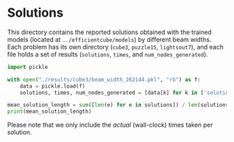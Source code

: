 # Solutions

This directory contains the reported solutions obtained with the trained models (located at `../efficientcube/models`) by different beam widths.
Each problem has its own directory (`cube3`, `puzzle15`, `lightsout7`), and each file holds a set of results (`solutions`, `times`, and `num_nodes_generated`).

```python
import pickle

with open("./results/cube3/beam_width_262144.pkl", "rb") as f:
    data = pickle.load(f)
    solutions, times, num_nodes_generated = [data[k] for k in ['solutions', 'times', 'num_nodes_generated']]

mean_solution_length = sum([len(e) for e in solutions]) / len(solutions)
print(mean_solution_length)
```

Please note that we only include the *actual* (wall-clock) times taken per solution.
